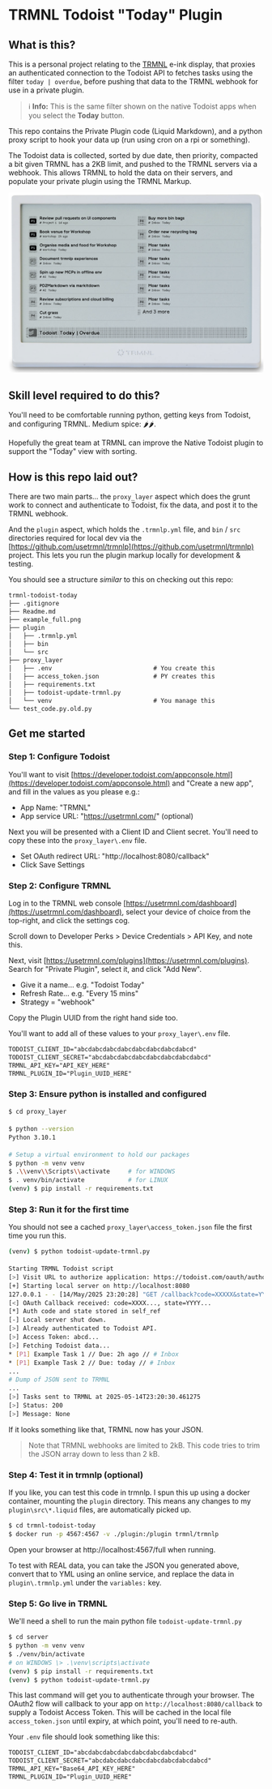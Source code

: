 # TRMNL Todoist "Today" Plugin

## What is this?

This is a personal project relating to the [TRMNL](https://usetrmnl.com/) e-ink display, that proxies an authenticated connection to the Todoist API to fetches tasks using the filter `today | overdue`, before pushing that data to the TRMNL webhook for use in a private plugin.

> ℹ️ **Info:** This is the same filter shown on the native Todoist apps when you select the **Today** button. 
 
This repo contains the Private Plugin code (Liquid Markdown), and a python proxy script to hook your data up (run using cron on a rpi or something).

The Todoist data is collected, sorted by due date, then priority, compacted a bit given TRMNL has a 2KB limit, and pushed to the TRMNL servers via a webhook. This allows TRMNL to hold the data on their servers, and populate your private plugin using the TRMNL Markup.

![Example full device view](example_full.png)

## Skill level required to do this?

You'll need to be comfortable running python, getting keys from Todoist, and configuring TRMNL. Medium spice: 🌶️🌶️.

Hopefully the great team at TRMNL can improve the Native Todoist plugin to support the "Today" view with sorting.

## How is this repo laid out?

There are two main parts... the `proxy_layer` aspect which does the grunt work to connect and authenticate to Todoist, fix the data, and post it to the TRMNL webhook. 

And the `plugin` aspect, which holds the `.trmnlp.yml` file, and `bin` /  `src` directories required for local dev via the [https://github.com/usetrmnl/trmnlp](https://github.com/usetrmnl/trmnlp) project. This lets you run the plugin markup locally for development & testing.

You should see a structure *similar* to this on checking out this repo:

```
trmnl-todoist-today
├── .gitignore
├── Readme.md
├── example_full.png
├── plugin
│   ├── .trmnlp.yml
│   ├── bin
│   └── src
├── proxy_layer
│   ├── .env                            # You create this
│   ├── access_token.json               # PY creates this
│   ├── requirements.txt
│   ├── todoist-update-trmnl.py
│   └── venv                            # You manage this
└── test_code.py.old.py
```

## Get me started

### Step 1: Configure Todoist

You'll want to visit [https://developer.todoist.com/appconsole.html](https://developer.todoist.com/appconsole.html) and "Create a new app", and fill in the values as you please e.g.:

* App Name: "TRMNL"
* App service URL: "https://usetrmnl.com/" (optional)

Next you will be presented with a Client ID and Client secret. You'll need to copy these into the `proxy_layer\.env` file.

* Set OAuth redirect URL: "http://localhost:8080/callback"
* Click Save Settings

### Step 2: Configure TRMNL

Log in to the TRMNL web console [https://usetrmnl.com/dashboard](https://usetrmnl.com/dashboard), select your device of choice from the top-right, and click the settings cog.

Scroll down to Developer Perks > Device Credentials > API Key, and note this.

Next, visit [https://usetrmnl.com/plugins](https://usetrmnl.com/plugins). Search for "Private Plugin", select it, and click "Add New".

* Give it a name... e.g. "Todoist Today"
* Refresh Rate... e.g. "Every 15 mins"
* Strategy = "webhook"

Copy the Plugin UUID from the right hand side too.

You'll want to add all of these values to your `proxy_layer\.env` file.

```
TODOIST_CLIENT_ID="abcdabcdabcdabcdabcdabcdabcdabcd"
TODOIST_CLIENT_SECRET="abcdabcdabcdabcdabcdabcdabcdabcd"
TRMNL_API_KEY="API_KEY_HERE"
TRMNL_PLUGIN_ID="Plugin_UUID_HERE"
```

### Step 3: Ensure python is installed and configured

````bash
$ cd proxy_layer

$ python --version       
Python 3.10.1

# Setup a virtual environment to hold our packages
$ python -m venv venv
$ .\\venv\\Scripts\\activate     # for WINDOWS
$ . venv/bin/activate            # for LINUX
(venv) $ pip install -r requirements.txt
````

### Step 3: Run it for the first time

You should not see a cached `proxy_layer\access_token.json` file the first time you run this.

````bash
(venv) $ python todoist-update-trmnl.py

Starting TRMNL Todoist script
[>] Visit URL to authorize application: https://todoist.com/oauth/authorize?client_id=BLAH&scope=data%3Aread&state=BLAH
[+] Starting local server on http://localhost:8080
127.0.0.1 - - [14/May/2025 23:20:28] "GET /callback?code=XXXXX&state=YYYYY HTTP/1.1" 200 -
[<] OAuth Callback received: code=XXXX..., state=YYYY...
[*] Auth code and state stored in self_ref
[-] Local server shut down.
[>] Already authenticated to Todoist API.
[>] Access Token: abcd...
[>] Fetching Todoist data...
* [P1] Example Task 1 // Due: 2h ago // # Inbox
* [P1] Example Task 2 // Due: today // # Inbox
...
# Dump of JSON sent to TRMNL
...
[>] Tasks sent to TRMNL at 2025-05-14T23:20:30.461275
[>] Status: 200
[>] Message: None
````

If it looks something like that, TRMNL now has your JSON.

> Note that TRMNL webhooks are limited to 2kB. This code tries to trim the JSON array down to less than 2 kB.

### Step 4: Test it in trmnlp (optional)

If you like, you can test this code in trmnlp. I spun this up using a docker container, mounting the `plugin` directory. This means any changes to my `plugin\src\*.liquid` files, are automatically picked up.

```bash
$ cd trmnl-todoist-today
$ docker run -p 4567:4567 -v ./plugin:/plugin trmnl/trmnlp
```

Open your browser at http://localhost:4567/full when running.

To test with REAL data, you can take the JSON you generated above, convert that to YML using an online service, and replace the data in `plugin\.trmnlp.yml` under the `variables:` key.

### Step 5: Go live in TRMNL

We'll need a shell to run the main python file `todoist-update-trmnl.py`

````bash
$ cd server
$ python -m venv venv
$ ./venv/bin/activate
# on WINDOWS \> .\venv\scripts\activate
(venv) $ pip install -r requirements.txt
(venv) $ python todoist-update-trmnl.py
````

This last command will get you to authenticate through your browser. The OAuth2 flow will callback to your app on `http://localhost:8080/callback` to supply a Todoist Access Token. This will be cached in the local file `access_token.json` until expiry, at which point, you'll need to re-auth.

Your `.env` file should look something like this:
```
TODOIST_CLIENT_ID="abcdabcdabcdabcdabcdabcdabcdabcd"
TODOIST_CLIENT_SECRET="abcdabcdabcdabcdabcdabcdabcdabcd"
TRMNL_API_KEY="Base64_API_KEY_HERE"
TRMNL_PLUGIN_ID="Plugin_UUID_HERE"
```